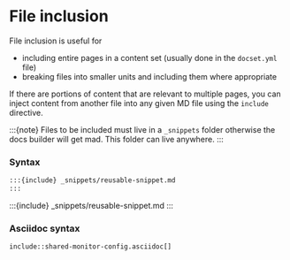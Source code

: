 # File inclusion

File inclusion is useful for
- including entire pages in a content set (usually done in the `docset.yml` file)
- breaking files into smaller units and including them where appropriate

If there are portions of content that are relevant to multiple pages, you can inject content from another file into any given MD file using the `include` directive.

:::{note}
Files to be included must live in a `_snippets` folder otherwise the docs builder will get mad. This folder can live anywhere. 
:::

### Syntax

```markdown
:::{include} _snippets/reusable-snippet.md
:::
```

:::{include} _snippets/reusable-snippet.md
:::

### Asciidoc syntax

```asciidoc
include::shared-monitor-config.asciidoc[]
```
